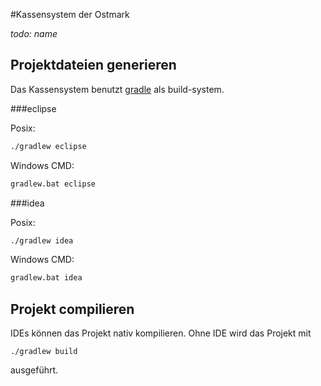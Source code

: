 #Kassensystem der Ostmark

*todo: name*

## Projektdateien generieren

Das Kassensystem  benutzt [gradle](https://gradle.org/) als build-system.

###eclipse

Posix:

```sh
./gradlew eclipse
```

Windows CMD:

```bat
gradlew.bat eclipse
```

###idea

Posix:

```sh
./gradlew idea
```

Windows CMD:

```bat
gradlew.bat idea
```

## Projekt compilieren

IDEs können das Projekt nativ kompilieren.
Ohne IDE wird das Projekt mit

```
./gradlew build
```

ausgeführt.

